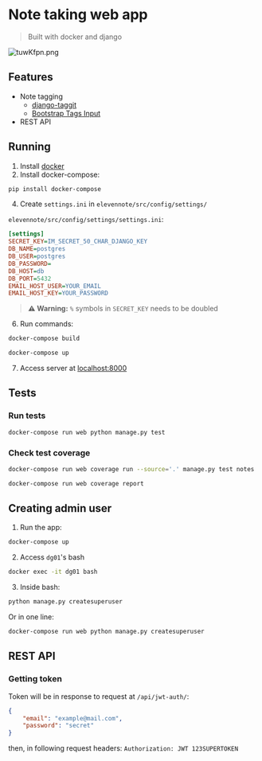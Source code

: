 # Note taking web app
> Built with docker and django

![tuwKfpn.png](https://i.imgur.com/tuwKfpn.png)

## Features

- Note tagging
    - [django-taggit](https://django-taggit.readthedocs.io/en/latest/getting_started.html)
    - [Bootstrap Tags Input](https://bootstrap-tagsinput.github.io/bootstrap-tagsinput/examples/)
- REST API

## Running

1. Install [docker](https://docs.docker.com/get-docker/)
2. Install docker-compose:
```bash
pip install docker-compose
```
4. Create `settings.ini` in `elevennote/src/config/settings/`

`elevennote/src/config/settings/settings.ini`:
```ini
[settings]
SECRET_KEY=IM_SECRET_50_CHAR_DJANGO_KEY
DB_NAME=postgres
DB_USER=postgres
DB_PASSWORD=
DB_HOST=db
DB_PORT=5432
EMAIL_HOST_USER=YOUR_EMAIL
EMAIL_HOST_KEY=YOUR_PASSWORD
```


> **:warning: Warning:** `%` symbols in `SECRET_KEY` needs to be doubled

6. Run commands:
```bash
docker-compose build
```

```bash
docker-compose up
```

7. Access server at [localhost:8000](http://localhost:8000/)


## Tests

### Run tests
```bash
docker-compose run web python manage.py test
```
### Check test coverage
```bash
docker-compose run web coverage run --source='.' manage.py test notes
```
```bash
docker-compose run web coverage report
```

## Creating admin user

1. Run the app:
```bash
docker-compose up
```
2. Access `dg01`'s bash

```bash
docker exec -it dg01 bash
```
3. Inside bash:
```bash
python manage.py createsuperuser
```

Or in one line:
```bash
docker-compose run web python manage.py createsuperuser
```

## REST API

### Getting token

Token will be in response to request at `/api/jwt-auth/`:
```json
{
    "email": "example@mail.com",
    "password": "secret"
}
```
then, in following request headers: `Authorization: JWT 123SUPERTOKEN`

